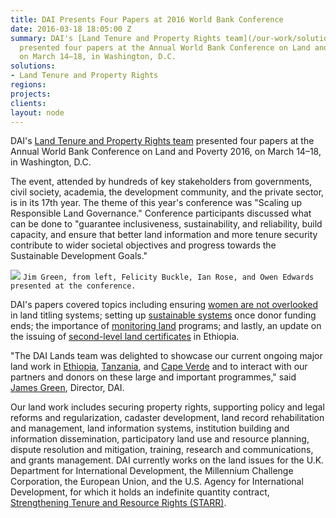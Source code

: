 ```yaml
---
title: DAI Presents Four Papers at 2016 World Bank Conference
date: 2016-03-18 18:05:00 Z
summary: DAI's [Land Tenure and Property Rights team](/our-work/solutions/environment-and-energy/land-tenure)
  presented four papers at the Annual World Bank Conference on Land and Poverty 2016,
  on March 14–18, in Washington, D.C.
solutions:
- Land Tenure and Property Rights
regions: 
projects: 
clients: 
layout: node
---
```


DAI's [Land Tenure and Property Rights team][1] presented four papers at the Annual World Bank Conference on Land and Poverty 2016, on March 14–18, in Washington, D.C.

The event, attended by hundreds of key stakeholders from governments, civil society, academia, the development community, and the private sector, is in its 17th year. The theme of this year's conference was "Scaling up Responsible Land Governance." Conference participants discussed what can be done to "guarantee inclusiveness, sustainability, and reliability, build capacity, and ensure that better land information and more tenure security contribute to wider societal objectives and progress towards the Sustainable Development Goals."

![][2]
`Jim Green, from left, Felicity Buckle, Ian Rose, and Owen Edwards presented at the conference.`

DAI's papers covered topics including ensuring [women are not overlooked][3] in land titling systems; setting up [sustainable systems][4] once donor funding ends; the importance of [monitoring land][5] programs; and lastly, an update on the issuing of [second-level land certificates][5] in Ethiopia.

"The DAI Lands team was delighted to showcase our current ongoing major land work in [Ethiopia][6], [Tanzania][7], and [Cape Verde][8] and to interact with our partners and donors on these large and important programmes," said [James Green][9], Director, DAI.

Our land work includes securing property rights, supporting policy and legal reforms and regularization, cadaster development, land record rehabilitation and management, land information systems, institution building and information dissemination, participatory land use and resource planning, dispute resolution and mitigation, training, research and communications, and grants management. DAI currently works on the land issues for the U.K. Department for International Development, the Millennium Challenge Corporation, the European Union, and the U.S. Agency for International Development, for which it holds an indefinite quantity contract, [Strengthening Tenure and Resource Rights (STARR)][10].

[1]: /our-work/solutions/environment-and-energy/land-tenure
[2]: /assets/images/news/LandsTeam.jpg
[3]: https://www.conftool.com/landandpoverty2016/index.php?page=browseSessions&presentations=show&search=Ian+Rose
[4]: https://www.conftool.com/landandpoverty2016/index.php?page=browseSessions&presentations=show&search=Baldwin%2C+Richard
[5]: https://www.conftool.com/landandpoverty2016/index.php?page=browseSessions&presentations=show&search=Edwards%2C+Owen
[6]: /our-work/projects/ethiopia-and-investment-transformation-lift-0
[7]: /our-work/projects/tanzania-feed-future-tanzania-land-tenure-assistance-lta
[8]: /our-work/projects/cape-verde-preparation-comprehensive-field-operations-manual-and-completing
[9]: /who-we-are/our-team/james-green
[10]: http://usaidlandtenure.net/
